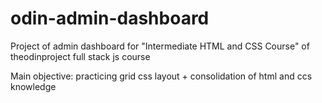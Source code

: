 # odin-admin-dashboard

Project of admin dashboard for "Intermediate HTML and CSS Course" of theodinproject full stack js course

Main objective: practicing grid css layout + consolidation of html and ccs knowledge
